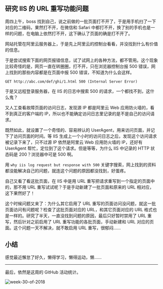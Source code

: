 ## 研究 IIS 的 URL 重写功能问题

周四上午，boss 找到自己，说之前做的一批页面打不开了，于是用手机扫了一下对应的二维码，果然打不开，在微信和 Safari 中都打不开，换了别的手机也是一样的问题，在电脑上依然打不开，这下确认了页面的确是打不开了。

网站托管在阿里云服务器上，于是先上阿里云的控制台看看，并没找到什么有价值的信息。

于是尝试搜索下面的网页报错信息，试了试网上的各种方法，都不管用。这个现象比较奇怪的是，网页一直在转圈圈，打不开，只在浏览器控制台报 500 错误，网上找到的那些内容都是在页面中报 500 错误，不知道为什么会这样。

```
GET http://abc.com/def/ghi/1.html 500 (Internal Server Error)
```

于是又远程登录服务器，在 IIS 的日志中搜索 500 的请求，一个都找不到，这什么鬼？

又人工查看故障页面的访问日志，发现源 IP 都是阿里云 Web 应用防火墙的，看不到真正的客户端的 IP，所以也不能确定访问日志里记录的是不是自己的访问请求。

既然如此，就设置了一个奇怪的、容易辨认的 UserAgent，用来访问页面，并记下了访问页面的时间。等 IIS 生成上一个小时的访问日志之后，发现这个访问请求被记录下来了，只不过源 IP 依然是阿里云 Web 应用防火墙的 IP，还好有 UserAgent 帮忙，定位到了这个请求。但是等等，为什么 IIS 中记录的 HTTP 状态码是 200？浏览器中可是 500 啊。

用 `why iis log request but response with 500` 关键字搜索，网上找到的资料都没能解决自己的问题，就连这个问题的原因都没找到，好蛋疼。

自己又看了看这批页面，在 IIS 中是用 URL 重写把请求重写到一个指定的页面中的，那不用 URL 重写试试呢？于是手动新建了一批页面和原来的 URL 相对应，这下果然好了！

这个时候问题又来了：为什么其它启用了 URL 重写的页面访问没问题，就这一批页面访问有问题呢？检查了这批页面对应的 URL，和其它页面对应的 URL 格式也是一样的。研究了半天，一直没找到问题的原因，最后只好暂时禁用了 URL 重写，然后针对之前启用了 URL 重写功能的各批页面，手动新建和 URL 对应的页面。这个问题一天不解决，就不敢启用 URL 重写，很郁闷……

## 小结

感觉最近懈怠了好久，懒得学习，懒得运动，懒……

---

最后，依然是这周的 GitHub 活动统计。

![week-30-of-2018](http://owve9bvtw.bkt.clouddn.com/Fs0QlEYgfYBDlfAIm20zc6efdOEn)

